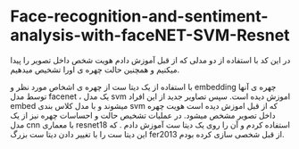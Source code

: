 # Face-recognition-and-sentiment-analysis-with-faceNET-SVM-Resnet
در این کد با استفاده از دو مدلی که از قبل آموزش دادم هویت شخص‌ داخل تصویر را پیدا میکنیم و همچنین حالت چهره ی اورا تشخیص میدهیم.


با استفاده از یک دیتا ست از چهره ی اشخاص مورد نظر و embedding چهره ی آنها توسط مدل facenet ، یک مدل svm اموزش دیده است.
سپس تصاویر جدید از این افراد embed میشوند و با مدل کلاس بندی svm که از قبل اموزش دیده است هویت چهره داخل تصویر مشخص میشود.
در عملیات تشخیص حالت و احساسات چهره نیز از یک مدل cnn با معماری resnet18 استفاده کردم و آن را روی یک دیتا ست آموزش دادم . که این دیتا ست را با تغییر دادن دیتا ست بزرگ fer2013 از قبل شخصی سازی کرده بودم.
